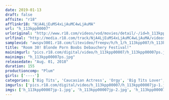 ```yaml
---
date: 2019-01-13
draft: false
affsite: "r18"
afflinkr18: "NjA4LjEuMS4xLjAuMC4wLjAuMA"
url: "h_113kpp00007"
urloriginal: "http://www.r18.com/videos/vod/movies/detail/-/id=h_113kpp00007"
urlfinal: "http://media.r18.com/track/NjA4LjEuMS4xLjAuMC4wLjAuMA/videos/vod/movies/detail/-/id=h_113kpp00007"
samplevid: "awspv3001.r18.com/litevideo/freepv/h/h_1/h_113kpp007/h_113kpp007_dmb_w.mp4"
title: "Room 38! Blonde Porn Boobs Debauchery Festival!"
mainimgurl: "pics.r18.com/digital/video/h_113kpp00007/h_113kpp00007ps.jpg"
mainimgs: "h_113kpp00007ps.jpg"
releasedate: "Aug. 01, 2018"
duration: 155
productioncomp: "Plum"
girls: ['----']
categories: ['Big Tits', 'Caucasian Actress', 'Orgy', 'Big Tits Lover', 'Foreign Imports']
imgurls: ['pics.r18.com/digital/video/h_113kpp00007/h_113kpp00007jp-1.jpg', 'pics.r18.com/digital/video/h_113kpp00007/h_113kpp00007jp-2.jpg', 'pics.r18.com/digital/video/h_113kpp00007/h_113kpp00007jp-3.jpg', 'pics.r18.com/digital/video/h_113kpp00007/h_113kpp00007jp-4.jpg', 'pics.r18.com/digital/video/h_113kpp00007/h_113kpp00007jp-5.jpg', 'pics.r18.com/digital/video/h_113kpp00007/h_113kpp00007jp-6.jpg', 'pics.r18.com/digital/video/h_113kpp00007/h_113kpp00007jp-7.jpg', 'pics.r18.com/digital/video/h_113kpp00007/h_113kpp00007jp-8.jpg', 'pics.r18.com/digital/video/h_113kpp00007/h_113kpp00007jp-9.jpg', 'pics.r18.com/digital/video/h_113kpp00007/h_113kpp00007jp-10.jpg', 'pics.r18.com/digital/video/h_113kpp00007/h_113kpp00007jp-11.jpg', 'pics.r18.com/digital/video/h_113kpp00007/h_113kpp00007jp-12.jpg', 'pics.r18.com/digital/video/h_113kpp00007/h_113kpp00007jp-13.jpg', 'pics.r18.com/digital/video/h_113kpp00007/h_113kpp00007jp-14.jpg', 'pics.r18.com/digital/video/h_113kpp00007/h_113kpp00007jp-15.jpg', 'pics.r18.com/digital/video/h_113kpp00007/h_113kpp00007jp-16.jpg', 'pics.r18.com/digital/video/h_113kpp00007/h_113kpp00007jp-17.jpg', 'pics.r18.com/digital/video/h_113kpp00007/h_113kpp00007jp-18.jpg', 'pics.r18.com/digital/video/h_113kpp00007/h_113kpp00007jp-19.jpg', 'pics.r18.com/digital/video/h_113kpp00007/h_113kpp00007jp-20.jpg']
imgs: ['h_113kpp00007jp-1.jpg', 'h_113kpp00007jp-2.jpg', 'h_113kpp00007jp-3.jpg', 'h_113kpp00007jp-4.jpg', 'h_113kpp00007jp-5.jpg', 'h_113kpp00007jp-6.jpg', 'h_113kpp00007jp-7.jpg', 'h_113kpp00007jp-8.jpg', 'h_113kpp00007jp-9.jpg', 'h_113kpp00007jp-10.jpg', 'h_113kpp00007jp-11.jpg', 'h_113kpp00007jp-12.jpg', 'h_113kpp00007jp-13.jpg', 'h_113kpp00007jp-14.jpg', 'h_113kpp00007jp-15.jpg', 'h_113kpp00007jp-16.jpg', 'h_113kpp00007jp-17.jpg', 'h_113kpp00007jp-18.jpg', 'h_113kpp00007jp-19.jpg', 'h_113kpp00007jp-20.jpg']
---
```

